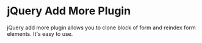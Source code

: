 # jQuery Add More Plugin
jQuery add more plugin allows you to clone block of form and reindex form elements. It's easy to use.
